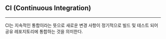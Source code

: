 ## CI (Continuous Integration)
---
CI는 지속적인 통합이라는 뜻으로 새로운 변경 사항이 정기적으로 빌드 및 테스트 되어 공유 레포지토리에 통합하는 것을 의미한다.

